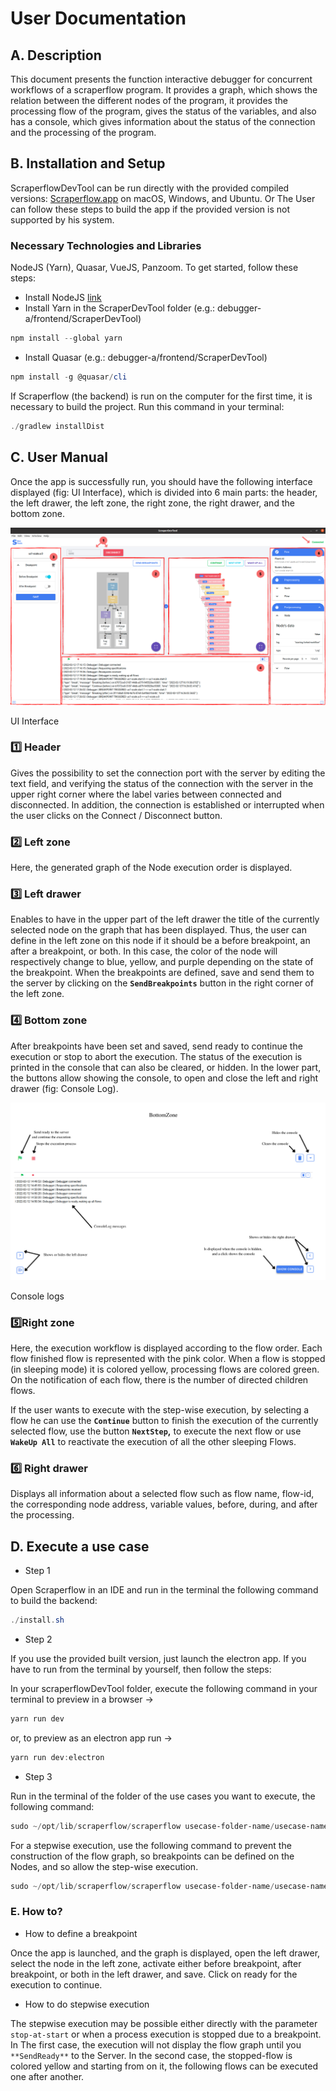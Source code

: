 # User Documentation

## A. Description

This document presents the function interactive debugger for concurrent workflows of a scraperflow program. It provides a graph, which shows the relation between the different nodes of the program, it provides the processing flow of the program, gives the status of the variables, and also has a console, which gives information about the status of the connection and the processing of the program.

## B. Installation and Setup

ScraperflowDevTool can be run directly with the provided compiled versions: [Scraperflow.app](http://Scraperflow.app) on macOS, Windows, and Ubuntu. Or The User can follow these steps to build the app if the provided version is not supported by his system. 

### Necessary Technologies and Libraries

NodeJS (Yarn), Quasar, VueJS, Panzoom. To get started, follow these steps:

- Install NodeJS [link](https://nodejs.org/en/download/)
- Install Yarn in the ScraperDevTool folder (e.g.: debugger-a/frontend/ScraperDevTool)

```powershell
npm install --global yarn
```

- Install Quasar (e.g.: debugger-a/frontend/ScraperDevTool)

```powershell
npm install -g @quasar/cli
```

If Scraperflow (the backend) is run on the computer for the first time, it is necessary to build the project. Run this command in your terminal:

```powershell
./gradlew installDist
```

## C. User Manual

Once the app is successfully run, you should have the following interface displayed (fig: UI Interface), which is divided into 6 main parts: the header,  the left drawer, the left zone, the right zone, the right drawer, and the bottom zone.

![UI Interface](assets/ui.png)

UI Interface

### 1️⃣ Header

Gives the possibility to set the connection port with the server by editing the text field, and verifying the status of the connection with the server in the upper right corner where the label varies between connected and disconnected. In addition, the connection is established or interrupted when the user clicks on the Connect / Disconnect button.

### 2️⃣ Left zone

Here, the generated graph of the Node execution order is displayed.

### 3️⃣ Left drawer

Enables to have in the upper part of the left drawer the title of the currently selected node on the graph that has been displayed. Thus, the user can define in the left zone on this node if it should be a before breakpoint, an after a breakpoint, or both. In this case, the color of the node will respectively change to blue, yellow, and purple depending on the state of the breakpoint. When the breakpoints are defined, save and send them to the server by clicking on the **`SendBreakpoints`** button in the right corner of the left zone.

### 4️⃣ Bottom zone

After breakpoints have been set and saved, send ready to continue the execution or stop to abort the execution. The status of the execution is printed in the console that can also be cleared, or hidden. In the lower part, the buttons allow showing the console, to open and close the left and right drawer (fig: Console Log).

![Console logs](assets/1_(2).png)

Console logs

### 5️⃣Right zone

Here, the execution workflow is displayed according to the flow order. Each flow finished flow is represented with the pink color. When a flow is stopped (in sleeping mode) it is colored yellow, processing flows are colored green. On the notification of each flow, there is the number of directed children flows.

If the user wants to execute with the step-wise execution, by selecting a flow he can use the  **`Continue`** button to finish the execution of the currently selected flow, use the button **`NextStep`,**  to execute the next flow or use **`WakeUp All`** to reactivate the execution of all the other sleeping Flows.

### 6️⃣ Right drawer

Displays all information about a selected flow such as flow name, flow-id, the corresponding node address, variable values, before, during, and after the processing.

## D. Execute a use case

- Step 1

Open Scraperflow in an IDE and run in the terminal the following command to build the backend:

```powershell
./install.sh
```

- Step 2

If you use the provided built version, just launch the electron app.  If you have to run from the terminal by yourself, then follow the steps:

In your scraperflowDevTool folder, execute the following command in your terminal to preview in a browser →

```powershell
yarn run dev
```

or, to preview as an electron app run  →

```powershell
yarn run dev:electron
```

- Step 3

Run in the terminal of the folder of  the use cases you want to execute, the following command:

```powershell
sudo ~/opt/lib/scraperflow/scraperflow usecase-folder-name/usecase-name.yml
```

For a stepwise execution, use the following command to prevent the construction of the flow graph, so breakpoints can be defined on the Nodes, and so allow the step-wise execution.

```powershell
sudo ~/opt/lib/scraperflow/scraperflow usecase-folder-name/usecase-name.yml stop-at-start
```

### E. How to?

- How to define a breakpoint

Once the app is launched, and the graph is displayed, open the left drawer, select the node in the left zone, activate either before breakpoint, after breakpoint, or both in the left drawer, and save. Click on ready for the execution to continue. 

- How to do stepwise execution

The stepwise execution may be possible either directly with the parameter `stop-at-start` or when a process execution is stopped due to a breakpoint. In The first case, the execution will not display the flow graph until you `**SendReady**` to the Server. In the second case, the stopped-flow is colored yellow and starting from on it, the following flows can be executed one after another.
